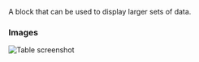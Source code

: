 A block that can be used to display larger sets of data.

### Images

![Table screenshot](https://gitlab.com/appsemble/appsemble/-/raw/0.13.3/docs/images/table.png)

